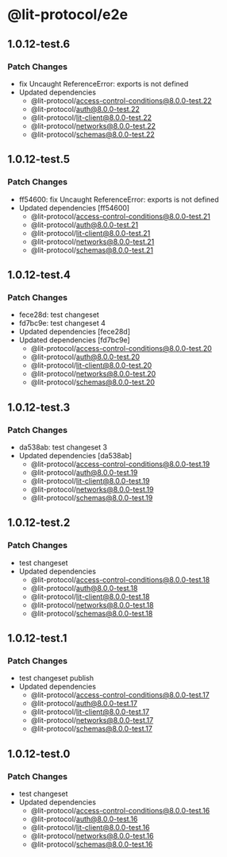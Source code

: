 # @lit-protocol/e2e

## 1.0.12-test.6

### Patch Changes

- fix Uncaught ReferenceError: exports is not defined
- Updated dependencies
  - @lit-protocol/access-control-conditions@8.0.0-test.22
  - @lit-protocol/auth@8.0.0-test.22
  - @lit-protocol/lit-client@8.0.0-test.22
  - @lit-protocol/networks@8.0.0-test.22
  - @lit-protocol/schemas@8.0.0-test.22

## 1.0.12-test.5

### Patch Changes

- ff54600: fix Uncaught ReferenceError: exports is not defined
- Updated dependencies [ff54600]
  - @lit-protocol/access-control-conditions@8.0.0-test.21
  - @lit-protocol/auth@8.0.0-test.21
  - @lit-protocol/lit-client@8.0.0-test.21
  - @lit-protocol/networks@8.0.0-test.21
  - @lit-protocol/schemas@8.0.0-test.21

## 1.0.12-test.4

### Patch Changes

- fece28d: test changeset
- fd7bc9e: test changeset 4
- Updated dependencies [fece28d]
- Updated dependencies [fd7bc9e]
  - @lit-protocol/access-control-conditions@8.0.0-test.20
  - @lit-protocol/auth@8.0.0-test.20
  - @lit-protocol/lit-client@8.0.0-test.20
  - @lit-protocol/networks@8.0.0-test.20
  - @lit-protocol/schemas@8.0.0-test.20

## 1.0.12-test.3

### Patch Changes

- da538ab: test changeset 3
- Updated dependencies [da538ab]
  - @lit-protocol/access-control-conditions@8.0.0-test.19
  - @lit-protocol/auth@8.0.0-test.19
  - @lit-protocol/lit-client@8.0.0-test.19
  - @lit-protocol/networks@8.0.0-test.19
  - @lit-protocol/schemas@8.0.0-test.19

## 1.0.12-test.2

### Patch Changes

- test changeset
- Updated dependencies
  - @lit-protocol/access-control-conditions@8.0.0-test.18
  - @lit-protocol/auth@8.0.0-test.18
  - @lit-protocol/lit-client@8.0.0-test.18
  - @lit-protocol/networks@8.0.0-test.18
  - @lit-protocol/schemas@8.0.0-test.18

## 1.0.12-test.1

### Patch Changes

- test changeset publish
- Updated dependencies
  - @lit-protocol/access-control-conditions@8.0.0-test.17
  - @lit-protocol/auth@8.0.0-test.17
  - @lit-protocol/lit-client@8.0.0-test.17
  - @lit-protocol/networks@8.0.0-test.17
  - @lit-protocol/schemas@8.0.0-test.17

## 1.0.12-test.0

### Patch Changes

- test changeset
- Updated dependencies
  - @lit-protocol/access-control-conditions@8.0.0-test.16
  - @lit-protocol/auth@8.0.0-test.16
  - @lit-protocol/lit-client@8.0.0-test.16
  - @lit-protocol/networks@8.0.0-test.16
  - @lit-protocol/schemas@8.0.0-test.16
